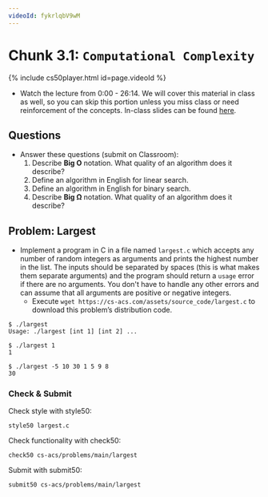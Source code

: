 ```yaml
---
videoId: fykrlqbV9wM
---
```


# Chunk 3.1: `Computational Complexity`

{% include cs50player.html id=page.videoId %}



-   Watch the lecture from 0:00 - 26:14. We will cover this material in class as well, so you can skip this portion unless you miss class or need reinforcement of the concepts. In-class slides can be found [here](https://docs.google.com/presentation/d/15GbqON78q_-7_2NXb4Ctu0dGlAQt7wc6FvuRk6axeMQ/edit?usp=sharing).

## Questions

-   Answer these questions (submit on Classroom):
    1.   Describe __Big O__ notation. What quality of an algorithm does it describe?
    2.   Define an algorithm in English for linear search.
    3.   Define an algorithm in English for binary search.
    4.   Describe __Big Ω__ notation. What quality of an algorithm does it describe?

## Problem: Largest

-   Implement a program in C in a file named `largest.c` which accepts any number of random integers as arguments and prints the highest number in the list. The inputs should be separated by spaces (this is what makes them separate arguments) and the program should return a `usage` error if there are no arguments. You don't have to handle any other errors and can assume that all arguments are positive or negative integers. 
    -   Execute `wget https://cs-acs.com/assets/source_code/largest.c` to download this problem’s distribution code.


```
$ ./largest
Usage: ./largest [int 1] [int 2] ...
```

```
$ ./largest 1
1
```

```
$ ./largest -5 10 30 1 5 9 8
30
```

### Check & Submit
Check style with style50:
```
style50 largest.c
```

Check functionality with check50:
```
check50 cs-acs/problems/main/largest
```

Submit with submit50:
```
submit50 cs-acs/problems/main/largest
```